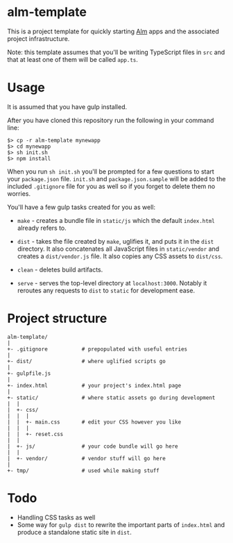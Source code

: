 # alm-template

This is a project template for quickly starting [Alm][alm] apps and the
associated project infrastructure.

Note: this template assumes that you'll be writing TypeScript files in `src`
and that at least one of them will be called `app.ts`.

# Usage

It is assumed that you have gulp installed.

After you have cloned this repository run the following in your command line:

    $> cp -r alm-template mynewapp
    $> cd mynewapp
    $> sh init.sh
    $> npm install

When you run `sh init.sh` you'll be prompted for a few questions to start your
`package.json` file. `init.sh` and `package.json.sample` will be added to the
included `.gitignore` file for you as well so if you forget to delete them
no worries.

You'll have a few gulp tasks created for you as well:

- `make` - creates a bundle file in `static/js` which the default `index.html`
already refers to.

- `dist` - takes the file created by `make`, uglifies it, and puts it in the
`dist` directory. It also concatenates all JavaScript files in `static/vendor`
and creates a `dist/vendor.js` file. It also copies any CSS assets to `dist/css`.

- `clean` - deletes build artifacts.

- `serve` - serves the top-level directory at `localhost:3000`. Notably it
reroutes any requests to `dist` to `static` for development ease.

# Project structure

    alm-template/
    |
    +- .gitignore           # prepopulated with useful entries
    |
    +- dist/                # where uglified scripts go
    |
    +- gulpfile.js
    |
    +- index.html           # your project's index.html page
    |
    +- static/              # where static assets go during development
    |  |
    |  +- css/
    |  |  |
    |  |  +- main.css       # edit your CSS however you like
    |  |  |
    |  |  +- reset.css
    |  |
    |  +- js/               # your code bundle will go here
    |  |
    |  +- vendor/           # vendor stuff will go here
    |
    +- tmp/                 # used while making stuff

# Todo

- Handling CSS tasks as well
- Some way for `gulp dist` to rewrite the important parts of `index.html` and
produce a standalone static site in `dist`.

[alm]: http://niltag.net/Alm
